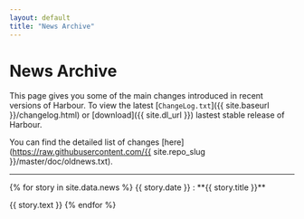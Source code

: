 ```yaml
---
layout: default
title: "News Archive"
---
```

# News Archive

This page gives you some of the main changes introduced in recent versions of
Harbour. To view the latest [`ChangeLog.txt`]({{ site.baseurl }}/changelog.html)
or [download]({{ site.dl_url }}) lastest stable release of Harbour.

You can find the detailed list of changes
[here](https://raw.githubusercontent.com/{{ site.repo_slug }}/master/doc/oldnews.txt).

---

<div markdown="1" class="news news-full">
{% for story in site.data.news %}
  {{ story.date }}
  : **{{ story.title }}**<br>
    <p>{{ story.text }}
{% endfor %}
</div>
